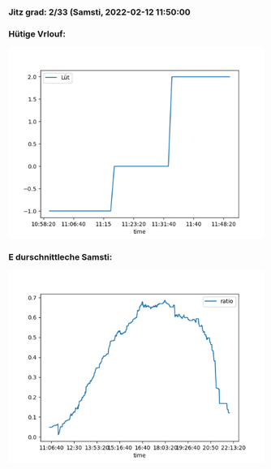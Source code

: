 ### Jitz grad: 2/33 (Samsti, 2022-02-12 11:50:00

### Hütige Vrlouf:
![Graph](Today.png)

### E durschnittleche Samsti:
![Graph](Samsti.png)
